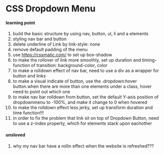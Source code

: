 # CSS Dropdown Menu

#### learning point
1. build the basic structure by using nav, button, ul, li and a elements
2. styling nav bar and button
3. delete underline of Link by link-style: none
4. remove default padding of the menu
5. use https://cssmatic.com/ to set up box-shadow 
6. to make the rollover of link more smoothly, set up duration and timing-function of transition: background-color, color
7. to make a rolldown effect of nav bar, need to use a div as a wrapper for button and links
8. to make a visual indicate of button, use the .dropdown:hover button.when there are more than one elements under a class, hover need to point out which one
9. to make nav bar rolldown from button, set the default Y-axis position of dropdownmenu to -100%, and make it change to 0 when hovered
10. to make the rolldown effect less jerky, set up transform duration and time function!!!
11. in order to fix the problem that link sit on top of Dropdown Button, need to use a z-index property, which for elements stack upon eachother


#### unsloved
1. why my nav bar have a rollin effect when the website is refreshed???